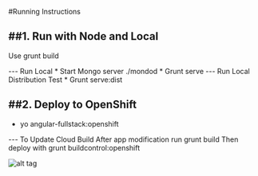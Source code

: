 #Running Instructions
   
##1. Run with Node and Local
----------------------------

Use grunt build 

--- Run Local
    * Start Mongo server ./mondod
    * Grunt serve
--- Run Local Distribution Test
    * Grunt serve:dist

##2. Deploy to OpenShift
----------------------------

* yo angular-fullstack:openshift

--- To Update Cloud Build
After app modification run
grunt build
Then deploy with
grunt buildcontrol:openshift

![alt tag](https://raw.github.com/darrenhurst/contactsapp/master/screen.png)
